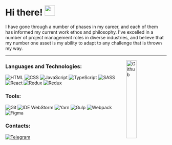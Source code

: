 # Hi there! <img src="https://raw.githubusercontent.com/MartinHeinz/MartinHeinz/master/wave.gif" width=32px> 
I have gone through a number of phases in my career, and each of them has informed my current work ethos and philosophy. I've excelled in a number of project management roles in diverse industries, and believe that my number one asset is my ability to adapt to any challenge that is thrown my way.

---
<img width="25%" align="right" alt="Github" src="https://user-images.githubusercontent.com/32864798/126912147-4dc2722b-9aee-4d07-baa8-1bf9760ab450.png"/>

### Languages and Technologies: 
![HTML](https://img.shields.io/badge/-HTML-404040?style=flat&logo=html5)
![CSS](https://img.shields.io/badge/-CSS-404040?style=flat&logo=CSS3&logoColor=1572B6)
![JavaScript](https://img.shields.io/badge/-JavaScript-404040?style=flat&logo=javaScript)
![TypeScript](https://img.shields.io/badge/-TypeScript-404040?style=flat&logo=typeScript)
![SASS](https://img.shields.io/badge/-Sass-404040?style=flat&logo=sass)
![React](https://img.shields.io/badge/-React-404040?style=flat&logo=react)
![Redux](https://img.shields.io/badge/-Redux-404040?style=flat&logo=redux)
![Redux](https://img.shields.io/badge/-Jest-404040?style=flat&logo=jest&logoColor=C63D14)

### Tools: 
![Git](https://img.shields.io/badge/-Git-404040?style=flat&logo=git)
![IDE WebStorm](https://img.shields.io/badge/-WebStorm-404040?style=flat&logo=webstorm&logoColor=007ACC)
![Yarn](https://img.shields.io/badge/-Yarn-404040?style=flat&logo=yarn)
![Gulp](https://img.shields.io/badge/-Gulp-404040?style=flat&logo=gulp)
![Webpack](https://img.shields.io/badge/-Webpack-404040?style=flat&logo=webpack)
![Figma](https://img.shields.io/badge/-Figma-404040?style=flat&logo=figma)

### Contacts:
[![Telegram](https://img.shields.io/badge/-Telegram-404040?style=flat&logo=telegram)](https://t.me/desen)
